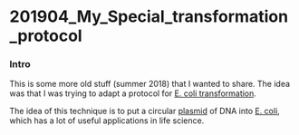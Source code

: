 # 201904_My_Special_transformation_protocol
### Intro
This is some more old stuff (summer 2018) that I wanted to share. The idea was that I was trying to adapt a protocol for 
[E. coli transformation](Studies_on_Transformation_of_Escherichia_coli_with_Plasmids.pdf). 

The idea of this technique is to put a circular [plasmid](https://en.wikipedia.org/wiki/Plasmid) of DNA into [E. coli](https://en.wikipedia.org/wiki/Escherichia_coli), which
has a lot of useful applications in life science. 

